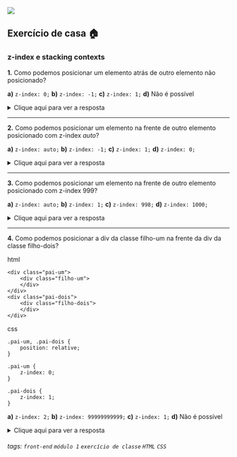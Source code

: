 ![](https://i.imgur.com/xG74tOh.png)

## Exercício de casa 🏠

### z-index e stacking contexts

**1.** Como podemos posicionar um elemento atrás de outro elemento não posicionado?

**a)** `z-index: 0;`
**b)** `z-index: -1;`
**c)** `z-index: 1;`
**d)** Não é possível

<details>
    <summary>Clique aqui para ver a resposta</summary>         Letra B - Pois a ordem é elementos com z-index negativo > elementos não posicionados > elementos posicionados com z-index auto > elementos posicionados com z-index maior ou igual a 1
</details>

---

**2.** Como podemos posicionar um elemento na frente de outro elemento posicionado com z-index *auto*?

**a)** `z-index: auto;`
**b)** `z-index: -1;`
**c)** `z-index: 1;`
**d)** `z-index: 0;`

<details>
    <summary>Clique aqui para ver a resposta</summary>         Letra C - Pois a ordem é elementos com z-index negativo > elementos não posicionados > elementos posicionados com z-index auto > elementos posicionados com z-index maior ou igual a 1
</details>

---

**3.** Como podemos posicionar um elemento na frente de outro elemento posicionado com z-index 999?

**a)** `z-index: auto;`
**b)** `z-index: 1;`
**c)** `z-index: 998;`
**d)** `z-index: 1000;`

<details>
    <summary>Clique aqui para ver a resposta</summary>         Letra D - Pois quanto maior o z-index do elemento, mais para frente ele estará
</details>

---

**4.** Como podemos posicionar a div da classe filho-um na frente da div da classe filho-dois?

html
```
<div class="pai-um">
    <div class="filho-um">
    </div>
</div>
<div class="pai-dois">
    <div class="filho-dois">
    </div>
</div>
```

css 
```
.pai-um, .pai-dois {
    position: relative;
}

.pai-um {
    z-index: 0;
}

.pai-dois {
    z-index: 1;
}
```

**a)** `z-index: 2;`
**b)** `z-index: 99999999999;`
**c)** `z-index: 1;`
**d)** Não é possível

<details>
    <summary>Clique aqui para ver a resposta</summary>         Letra D - Porque o .filho-um pertence a outro stacking context, que tem z-index menor do que o stacking context do .filho-dois
</details>

###### tags: `front-end` `módulo 1` `exercício de classe` `HTML` `CSS`
